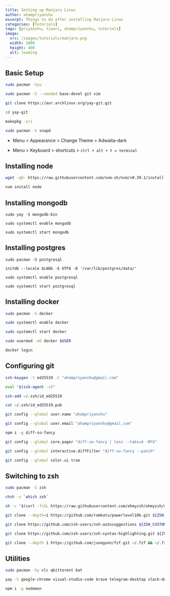 ```yaml
---
title: Setting up Manjaro Linux
author: ahampriyanshu
excerpt: Things to do after installing Manjaro Linux
categories: [Tutorials]
tags: [priyanshu, tiwari, ahampriyanshu, tutorials]
image:
  src: /images/tutorials/manjaro.png
  width: 1000
  height: 400
  alt: loading
---
```


## Basic Setup

```bash
sudo pacman -Syu

sudo pacman -S --needed base-devel git vim

git clone https://aur.archlinux.org/yay-git.git

cd yay-git

makepkg -sri

sudo pacman -S snapd
```

* Menu > Appearance >  Change Theme > Adwaita-dark

* Menu > Keyboard > shortcuts > ``ctrl + alt + t = terminal`` 

## Installing node 

```bash
wget -qO- https://raw.githubusercontent.com/nvm-sh/nvm/v0.39.1/install.sh | bash

nvm install node
```

## Installing mongodb

```
sudo yay -S mongodb-bin

sudo systemctl enable mongodb

sudo systemctl start mongodb
```

## Installing postgres

```
sudo pacman -S postgresql

initdb --locale $LANG -E UTF8 -D '/var/lib/postgres/data/'

sudo systemctl enable postgresql

sudo systemctl start postgresql
```

## Installing docker

```bash
sudo pacman -S docker

sudo systemctl enable docker

sudo systemctl start docker

sudo usermod -aG docker $USER

docker login
```

## Configuring git

```bash
ssh-keygen -t ed25519 -C "ahampriyanshu@gmail.com"

eval "$(ssh-agent -s)"

ssh-add ~/.ssh/id_ed25519

cat ~/.ssh/id_ed25519.pub

git config --global user.name "ahampriyanshu"

git config --global user.email "ahampriyanshu@gmail.com"

npm i -g diff-so-fancy

git config --global core.pager "diff-so-fancy | less --tabs=4 -RFX"

git config --global interactive.diffFilter "diff-so-fancy --patch"

git config --global color.ui true
```

## Switching to zsh

```bash
sudo pacman -S zsh

chsh -s `which zsh`

sh -c "$(curl -fsSL https://raw.githubusercontent.com/ohmyzsh/ohmyzsh/master/tools/install.sh)"

git clone --depth=1 https://github.com/romkatv/powerlevel10k.git ${ZSH_CUSTOM:-~/.oh-my-zsh/custom}/themes/powerlevel10k

git clone https://github.com/zsh-users/zsh-autosuggestions ${ZSH_CUSTOM:-~/.oh-my-zsh/custom}/plugins/zsh-autosuggestions

git clone https://github.com/zsh-users/zsh-syntax-highlighting.git ${ZSH_CUSTOM:-~/.oh-my-zsh/custom}/plugins/zsh-syntax-highlighting

git clone --depth 1 https://github.com/junegunn/fzf.git ~/.fzf && ~/.fzf/install
```

## Utilities

```bash
sudo pacman -Sy vlc qbittorent bat 

yay -S google-chrome visual-studio-code brave telegram-desktop slack-desktop

npm i -g nodemon
```